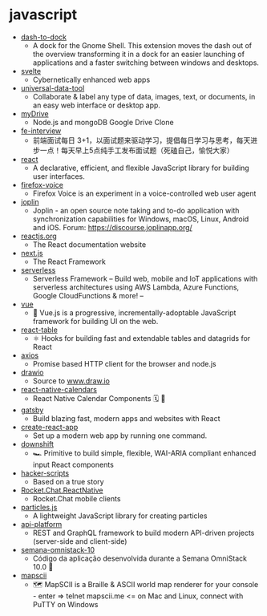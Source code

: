 # javascript
- [dash-to-dock](https://github.com/micheleg/dash-to-dock)
  - A dock for the Gnome Shell. This extension moves the dash out of the overview transforming it in a dock for an easier launching of applications and a faster switching between windows and desktops.
- [svelte](https://github.com/sveltejs/svelte)
  - Cybernetically enhanced web apps
- [universal-data-tool](https://github.com/UniversalDataTool/universal-data-tool)
  - Collaborate & label any type of data, images, text, or documents, in an easy web interface or desktop app.
- [myDrive](https://github.com/subnub/myDrive)
  - Node.js and mongoDB Google Drive Clone
- [fe-interview](https://github.com/haizlin/fe-interview)
  - 前端面试每日 3+1，以面试题来驱动学习，提倡每日学习与思考，每天进步一点！每天早上5点纯手工发布面试题（死磕自己，愉悦大家）
- [react](https://github.com/facebook/react)
  - A declarative, efficient, and flexible JavaScript library for building user interfaces.
- [firefox-voice](https://github.com/mozilla/firefox-voice)
  - Firefox Voice is an experiment in a voice-controlled web user agent
- [joplin](https://github.com/laurent22/joplin)
  - Joplin - an open source note taking and to-do application with synchronization capabilities for Windows, macOS, Linux, Android and iOS. Forum: https://discourse.joplinapp.org/
- [reactjs.org](https://github.com/reactjs/reactjs.org)
  - The React documentation website
- [next.js](https://github.com/zeit/next.js)
  - The React Framework
- [serverless](https://github.com/serverless/serverless)
  - Serverless Framework – Build web, mobile and IoT applications with serverless architectures using AWS Lambda, Azure Functions, Google CloudFunctions & more! –
- [vue](https://github.com/vuejs/vue)
  - 🖖 Vue.js is a progressive, incrementally-adoptable JavaScript framework for building UI on the web.
- [react-table](https://github.com/tannerlinsley/react-table)
  - ⚛️ Hooks for building fast and extendable tables and datagrids for React
- [axios](https://github.com/axios/axios)
  - Promise based HTTP client for the browser and node.js
- [drawio](https://github.com/jgraph/drawio)
  - Source to www.draw.io
- [react-native-calendars](https://github.com/wix/react-native-calendars)
  - React Native Calendar Components 🗓️ 📆
- [gatsby](https://github.com/gatsbyjs/gatsby)
  - Build blazing fast, modern apps and websites with React
- [create-react-app](https://github.com/facebook/create-react-app)
  - Set up a modern web app by running one command.
- [downshift](https://github.com/downshift-js/downshift)
  - 🏎 Primitive to build simple, flexible, WAI-ARIA compliant enhanced input React components
- [hacker-scripts](https://github.com/NARKOZ/hacker-scripts)
  - Based on a true story
- [Rocket.Chat.ReactNative](https://github.com/RocketChat/Rocket.Chat.ReactNative)
  - Rocket.Chat mobile clients
- [particles.js](https://github.com/VincentGarreau/particles.js)
  - A lightweight JavaScript library for creating particles
- [api-platform](https://github.com/api-platform/api-platform)
  - REST and GraphQL framework to build modern API-driven projects (server-side and client-side)
- [semana-omnistack-10](https://github.com/Rocketseat/semana-omnistack-10)
  - Código da aplicação desenvolvida durante a Semana OmniStack 10.0 🚀
- [mapscii](https://github.com/rastapasta/mapscii)
  - 🗺 MapSCII is a Braille & ASCII world map renderer for your console - enter => telnet mapscii.me <= on Mac and Linux, connect with PuTTY on Windows
